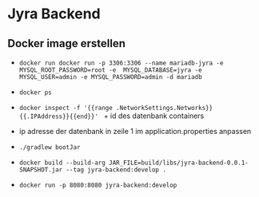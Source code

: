 # Jyra Backend

## Docker image erstellen

* `docker run docker run -p 3306:3306 --name mariadb-jyra -e MYSQL_ROOT_PASSWORD=root -e  MYSQL_DATABASE=jyra -e MYSQL_USER=admin -e MYSQL_PASSWORD=admin -d mariadb`

* `docker ps`

* `docker inspect -f '{{range .NetworkSettings.Networks}}{{.IPAddress}}{{end}}' ` + id des datenbank containers

* ip adresse der datenbank in zeile 1 im application.properties anpassen

* `./gradlew bootJar`

* `docker build --build-arg JAR_FILE=build/libs/jyra-backend-0.0.1-SNAPSHOT.jar --tag jyra-backend:develop .`

* `docker run -p 8080:8080 jyra-backend:develop`
